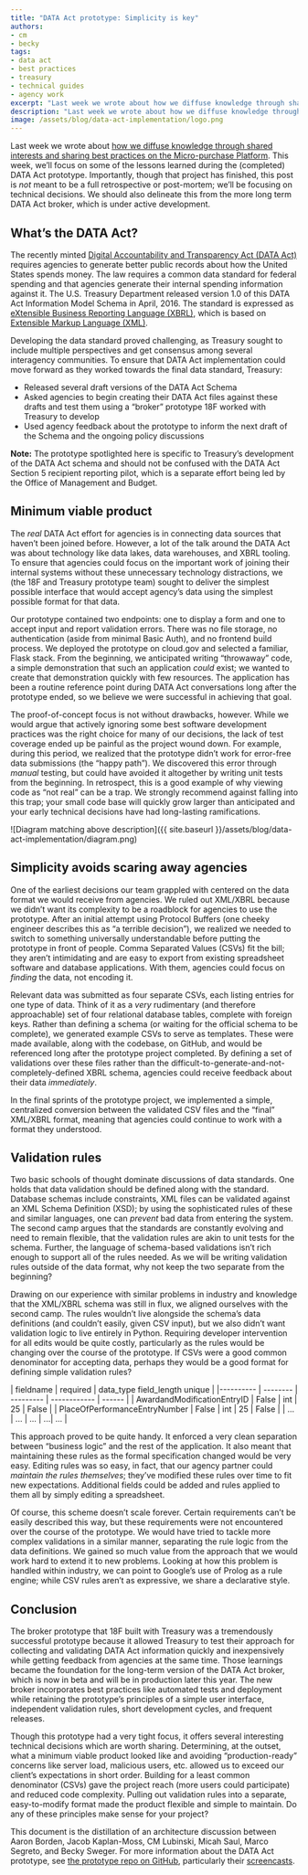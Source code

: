 ```yaml
---
title: "DATA Act prototype: Simplicity is key"
authors:
- cm
- becky
tags:
- data act
- best practices
- treasury
- technical guides
- agency work
excerpt: "Last week we wrote about how we diffuse knowledge through shared interests and sharing best practices on the micro-purchase project. This week, we’ll focus on some of the lessons learned during the (completed) DATA Act prototype."
description: "Last week we wrote about how we diffuse knowledge through shared interests and sharing best practices on the micro-purchase project. This week, we’ll focus on some of the lessons learned during the (completed) DATA Act prototype."
image: /assets/blog/data-act-implementation/logo.png
---
```

Last week we wrote about [how we diffuse knowledge through shared interests and sharing best practices on the Micro-purchase Platform](https://18f.gsa.gov/2016/08/25/micro-purchase-design-philosophy-do-one-thing-well/). This week, we’ll
focus on some of the lessons learned during the (completed) DATA Act
prototype. Importantly, though that project has finished, this post is
*not* meant to be a full retrospective or post-mortem; we’ll be focusing
on technical decisions. We should also delineate this from the more long
term DATA Act broker, which is under active development.

## What’s the DATA Act?

The recently minted [Digital Accountability and Transparency Act (DATA
Act)](https://18f.gsa.gov/2015/06/09/data-act-data-act-explainer/)
requires agencies to generate better public records about how the United
States spends money. The law requires a common data standard for federal
spending and that agencies generate their internal spending information
against it. The U.S. Treasury Department released version 1.0 of this
DATA Act Information Model Schema in April, 2016. The standard is
expressed as [eXtensible Business Reporting Language
(XBRL)](https://en.wikipedia.org/wiki/XBRL), which is based on
[Extensible Markup Language (XML)](https://en.wikipedia.org/wiki/XML).

Developing the data standard proved challenging, as Treasury sought to
include multiple perspectives and get consensus among several
interagency communities. To ensure that DATA Act implementation could
move forward as they worked towards the final data standard, Treasury:

-   Released several draft versions of the DATA Act Schema
-   Asked agencies to begin creating their DATA Act files against these drafts and test them using a “broker” prototype 18F worked with Treasury to develop
-   Used agency feedback about the prototype to inform the next draft of the Schema and the ongoing policy discussions

**Note:** The prototype spotlighted here is specific to Treasury’s
development of the DATA Act schema and should not be confused with the
DATA Act Section 5 recipient reporting pilot, which is a separate effort
being led by the Office of Management and Budget.

## Minimum viable product

The *real* DATA Act effort for agencies is in connecting data sources
that haven’t been joined before. However, a lot of the talk around the
DATA Act was about technology like data lakes, data warehouses, and XBRL
tooling. To ensure that agencies could focus on the important work of
joining their internal systems without these unnecessary technology
distractions, we (the 18F and Treasury prototype team) sought to deliver
the simplest possible interface that would accept agency’s data using
the simplest possible format for that data.

Our prototype contained two endpoints: one to display a form and one to
accept input and report validation errors. There was no file storage, no
authentication (aside from minimal Basic Auth), and no frontend build
process. We deployed the prototype on cloud.gov and selected a familiar,
Flask stack. From the beginning, we anticipated writing “throwaway”
code, a simple demonstration that such an application *could* exist; we
wanted to create that demonstration quickly with few resources. The
application has been a routine reference point during DATA Act
conversations long after the prototype ended, so we believe we were
successful in achieving that goal.

The proof-of-concept focus is not without drawbacks, however. While we
would argue that actively ignoring some best software development
practices was the right choice for many of our decisions, the lack of
test coverage ended up be painful as the project wound down. For
example, during this period, we realized that the prototype didn’t work
for error-free data submissions (the “happy path”). We discovered this
error through *manual* testing, but could have avoided it altogether by
writing unit tests from the beginning. In retrospect, this is a good
example of why viewing code as “not real” can be a trap. We strongly
recommend against falling into this trap; your small code base will
quickly grow larger than anticipated and your early technical decisions
have had long-lasting ramifications.

![Diagram matching above description]({{ site.baseurl }}/assets/blog/data-act-implementation/diagram.png)

## Simplicity avoids scaring away agencies

One of the earliest decisions our team grappled with centered on the
data format we would receive from agencies. We ruled out XML/XBRL
because we didn’t want its complexity to be a roadblock for agencies to
use the prototype. After an initial attempt using Protocol Buffers (one
cheeky engineer describes this as “a terrible decision”), we realized we
needed to switch to something universally understandable before putting
the prototype in front of people. Comma Separated Values (CSVs) fit the
bill; they aren’t intimidating and are easy to export from existing
spreadsheet software and database applications. With them, agencies
could focus on *finding* the data, not encoding it.

Relevant data was submitted as four separate CSVs, each listing entries
for one type of data. Think of it as a *very* rudimentary (and therefore
approachable) set of four relational database tables, complete with
foreign keys. Rather than defining a schema (or waiting for the official
schema to be complete), we generated example CSVs to serve as templates.
These were made available, along with the codebase, on GitHub, and would
be referenced long after the prototype project completed. By defining a
set of validations over these files rather than the
difficult-to-generate-and-not-completely-defined XBRL schema, agencies
could receive feedback about their data *immediately*.

In the final sprints of the prototype project, we implemented a simple,
centralized conversion between the validated CSV files and the “final”
XML/XBRL format, meaning that agencies could continue to work with a
format they understood.

## Validation rules

Two basic schools of thought dominate discussions of data standards. One
holds that data validation should be defined along with the standard.
Database schemas include constraints, XML files can be validated against
an XML Schema Definition (XSD); by using the sophisticated rules of
these and similar languages, one can *prevent* bad data from entering
the system. The second camp argues that the standards are constantly
evolving and need to remain flexible, that the validation rules are akin
to unit tests for the schema. Further, the language of schema-based
validations isn’t rich enough to support all of the rules needed. As we
will be writing validation rules outside of the data format, why not
keep the two separate from the beginning?

Drawing on our experience with similar problems in industry and
knowledge that the XML/XBRL schema was still in flux, we aligned
ourselves with the second camp. The rules wouldn’t live alongside the
schema’s data definitions (and couldn’t easily, given CSV input), but we
also didn’t want validation logic to live entirely in Python. Requiring
developer intervention for all edits would be quite costly, particularly
as the rules would be changing over the course of the prototype. If CSVs
were a good common denominator for accepting data, perhaps they would be
a good format for defining simple validation rules?

| fieldname | required | data_type   field_length   unique |
|---------- | -------- | --------- | ------------ | ------ |
| AwardandModificationEntryID   | False | int | 25 | False |
| PlaceOfPerformanceEntryNumber | False | int | 25 | False |
| ...                           | ...   | ... | ...| ...   |

This approach proved to be quite handy. It enforced a very clean
separation between “business logic” and the rest of the application. It
also meant that maintaining these rules as the formal specification
changed would be very easy. Editing rules was so easy, in fact, that our
agency partner could *maintain the rules themselves*; they’ve modified
these rules over time to fit new expectations. Additional fields could
be added and rules applied to them all by simply editing a spreadsheet.

Of course, this scheme doesn’t scale forever. Certain requirements can’t
be easily described this way, but these requirements were not
encountered over the course of the prototype. We would have tried to
tackle more complex validations in a similar manner, separating the rule
logic from the data definitions. We gained so much value from the
approach that we would work hard to extend it to new problems. Looking
at how this problem is handled within industry, we can point to Google’s
use of Prolog as a rule engine; while CSV rules aren’t as expressive, we
share a declarative style.

## Conclusion

The broker prototype that 18F built with Treasury was a tremendously
successful prototype because it allowed Treasury to test their approach
for collecting and validating DATA Act information quickly and
inexpensively while getting feedback from agencies at the same time.
Those learnings became the foundation for the long-term version of the
DATA Act broker, which is now in beta and will be in production later
this year. The new broker incorporates best practices like automated
tests and deployment while retaining the prototype’s principles of a
simple user interface, independent validation rules, short development
cycles, and frequent releases.

Though this prototype had a very tight focus, it offers several
interesting technical decisions which are worth sharing. Determining, at
the outset, what a minimum viable product looked like and avoiding
“production-ready” concerns like server load, malicious users, etc.
allowed us to exceed our client’s expectations in short order. Building
for a least common denominator (CSVs) gave the project reach (more users
could participate) and reduced code complexity. Pulling out validation
rules into a separate, easy-to-modify format made the product flexible
and simple to maintain. Do any of these principles make sense for your
project?

This document is the distillation of an architecture discussion between
Aaron Borden, Jacob Kaplan-Moss, CM Lubinski, Micah Saul, Marco Segreto,
and Becky Sweger. For more information about the DATA Act prototype, see
[the prototype repo on GitHub](https://github.com/18F/data-act-pilot),
particularly their
[screencasts](https://github.com/18F/data-act-pilot/tree/master/assets/screencast).
